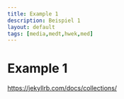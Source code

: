 ```yaml
---
title: Example 1
description: Beispiel 1
layout: default
tags: [media,medt,hwek,med]
---
```



# Example 1

https://jekyllrb.com/docs/collections/